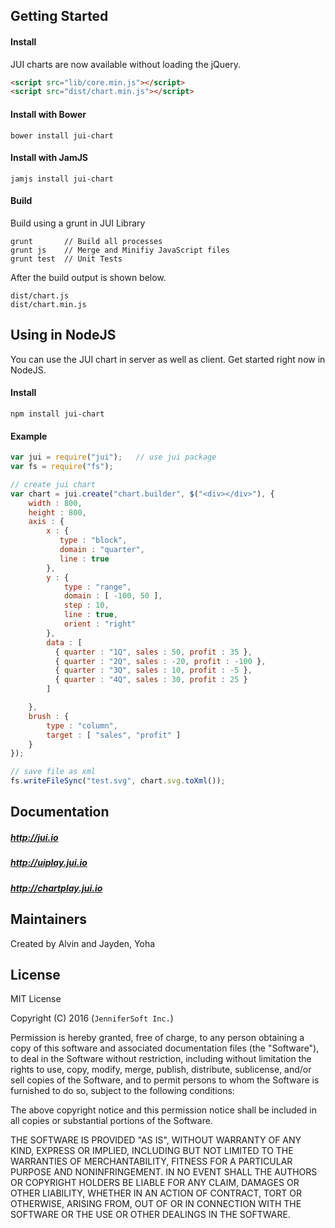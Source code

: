 ## Getting Started

#### Install
JUI charts are now available without loading the jQuery.
```html
<script src="lib/core.min.js"></script>
<script src="dist/chart.min.js"></script>
```

#### Install with Bower
```
bower install jui-chart
```

#### Install with JamJS
```
jamjs install jui-chart
```

#### Build
Build using a grunt in JUI Library
```
grunt       // Build all processes
grunt js    // Merge and Minifiy JavaScript files
grunt test  // Unit Tests
```
After the build output is shown below.
```
dist/chart.js
dist/chart.min.js
```

## Using in NodeJS
You can use the JUI chart in server as well as client.
Get started right now in NodeJS.

#### Install
```
npm install jui-chart
```

#### Example
```js
var jui = require("jui");   // use jui package 
var fs = require("fs");

// create jui chart 
var chart = jui.create("chart.builder", $("<div></div>"), {
    width : 800,
    height : 800,
    axis : {
        x : {
           type : "block",
           domain : "quarter",
           line : true
        },
        y : {
            type : "range",
            domain : [ -100, 50 ],
            step : 10,
            line : true,
            orient : "right"
        },
        data : [
          { quarter : "1Q", sales : 50, profit : 35 },
          { quarter : "2Q", sales : -20, profit : -100 },
          { quarter : "3Q", sales : 10, profit : -5 },
          { quarter : "4Q", sales : 30, profit : 25 }
        ]

    }, 
    brush : {
        type : "column",
        target : [ "sales", "profit" ]
    }
});

// save file as xml  
fs.writeFileSync("test.svg", chart.svg.toXml());
```

## Documentation

##### http://jui.io
##### http://uiplay.jui.io
##### http://chartplay.jui.io

## Maintainers

Created by Alvin and Jayden, Yoha

## License

MIT License 

Copyright (C) 2016 (```JenniferSoft Inc.```)

Permission is hereby granted, free of charge, to any person obtaining a copy
of this software and associated documentation files (the "Software"), to deal
in the Software without restriction, including without limitation the rights
to use, copy, modify, merge, publish, distribute, sublicense, and/or sell
copies of the Software, and to permit persons to whom the Software is
furnished to do so, subject to the following conditions:

The above copyright notice and this permission notice shall be included in
all copies or substantial portions of the Software.

THE SOFTWARE IS PROVIDED "AS IS", WITHOUT WARRANTY OF ANY KIND, EXPRESS OR
IMPLIED, INCLUDING BUT NOT LIMITED TO THE WARRANTIES OF MERCHANTABILITY,
FITNESS FOR A PARTICULAR PURPOSE AND NONINFRINGEMENT. IN NO EVENT SHALL THE
AUTHORS OR COPYRIGHT HOLDERS BE LIABLE FOR ANY CLAIM, DAMAGES OR OTHER
LIABILITY, WHETHER IN AN ACTION OF CONTRACT, TORT OR OTHERWISE, ARISING FROM,
OUT OF OR IN CONNECTION WITH THE SOFTWARE OR THE USE OR OTHER DEALINGS IN
THE SOFTWARE.
